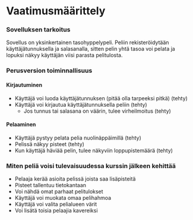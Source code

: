 # Vaatimusmäärittely
 
### Sovelluksen tarkoitus
Sovellus on yksinkertainen tasohyppelypeli. Peliin rekisteröidytään käyttäjätunnuksella ja salasanalla, sitten pelin yhtä tasoa voi pelata ja lopuksi 
näkyy käyttäjän viisi parasta pelitulosta.

### Perusversion toiminnallisuus
#### Kirjautuminen
* Käyttäjä voi luoda käyttäjätunnuksen (pitää olla tarpeeksi pitkä) (tehty)
* Käyttäjä voi kirjautua käyttäjätunnuksella peliin  (tehty)
  - Jos tunnus tai salasana on väärin, tulee virheilmoitus (tehty)
#### Pelaaminen
* Käyttäjä pystyy pelata pelia nuolinäppäimillä (tehty)
* Pelissä näkyy pisteet (tehty)
* Kun käyttäjä häviää pelin, tulee näkyviin loppupistemäärä (tehty)

### Miten peliä voisi tulevaisuudessa kurssin jälkeen kehittää
* Pelaaja kerää asioita pelissä joista saa lisäpisteitä
* Pisteet tallentuu tietokantaan
* Voi nähdä omat parhaat pelitulokset
* Käyttäjä voi muokata omaa pelihahmoa
* Käyttäjä voi valita pelialueen värit
* Voi lisätä toisia pelaajia kavereiksi
